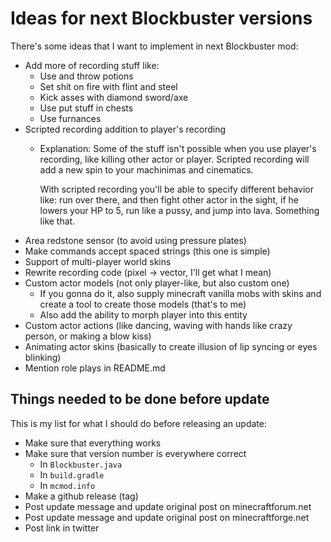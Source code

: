 # Ideas for next Blockbuster versions

There's some ideas that I want to implement in next Blockbuster mod: 

* Add more of recording stuff like:
    * Use and throw potions
    * Set shit on fire with flint and steel
    * Kick asses with diamond sword/axe
    * Use put stuff in chests
    * Use furnances
* Scripted recording addition to player's recording
    * Explanation: Some of the stuff isn't possible when you use player's 
      recording, like killing other actor or player. Scripted recording will 
      add a new spin to your machinimas and cinematics. 
      
      With scripted recording you'll be able to specify different behavior like: 
      run over there, and then fight other actor in the sight, if he lowers your HP to 
      5, run like a pussy, and jump into lava. Something like that. 
* Area redstone sensor (to avoid using pressure plates)
* Make commands accept spaced strings (this one is simple)
* Support of multi-player world skins
* Rewrite recording code (pixel -> vector, I'll get what I mean)
* Custom actor models (not only player-like, but also custom one)
    * If you gonna do it, also supply minecraft vanilla mobs with skins and 
      create a tool to create those models (that's to me)
    * Also add the ability to morph player into this entity
* Custom actor actions (like dancing, waving with hands like crazy person, or making a blow kiss)
* Animating actor skins (basically to create illusion of lip syncing or eyes blinking)  
* Mention role plays in README.md

## Things needed to be done before update

This is my list for what I should do before releasing an update:

- Make sure that everything works
- Make sure that version number is everywhere correct
    - In `Blockbuster.java`
    - In `build.gradle`
    - In `mcmod.info`
- Make a github release (tag)
- Post update message and update original post on minecraftforum.net
- Post update message and update original post on minecraftforge.net
- Post link in twitter